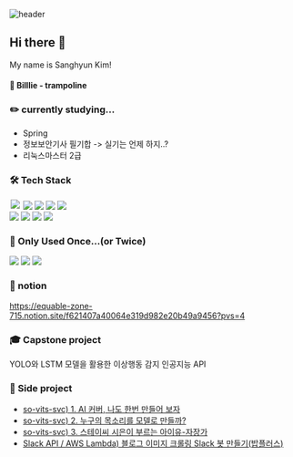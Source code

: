 ![header](https://capsule-render.vercel.app/api?type=wave&color=auto&height=300&section=header&fontSize=90)
## Hi there 👋
My name is Sanghyun Kim!

#### 🎵  Billlie - trampoline
### :pencil2: currently studying...
- Spring
- 정보보안기사 필기합 -> 실기는 언제 하지..?
- 리눅스마스터 2급

### 🛠️ Tech Stack
<img style="margin:2px" src="https://img.shields.io/badge/Spring-6DB33F?style=flat-square&logo=Spring&logoColor=white">  <img src="https://img.shields.io/badge/SpringBoot-6DB33F?style=flat-square&logo=SpringBoot&logoColor=white"/>  <img src="https://img.shields.io/badge/HTML-E34F26?style=flat-square&logo=HTML5&logoColor=white"/>  <img src="https://img.shields.io/badge/CSS-1572B6?style=flat-square&logo=css3&logoColor=white"/>  <img src="https://img.shields.io/badge/BootStrap-7952B3?style=flat-square&logo=BootStrap&logoColor=white"/>   
<img src="https://img.shields.io/badge/Python-3776AB?style=flat-square&logo=Python&logoColor=white"/>  <img src="https://img.shields.io/badge/Django-092E20?style=flat-square&logo=Django&logoColor=white"/>  <img src="https://img.shields.io/badge/Pytorch-EE4C2C?style=flat-square&logo=Pytorch&logoColor=white"/>  <img src="https://img.shields.io/badge/C++-00599C?style=flat-square&logo=Cplusplus&logoColor=white"/>

### 🫣 Only Used Once...(or Twice)
<img src="https://img.shields.io/badge/Tailwind CSS-06B6D4?style=flat-square&logo=TailwindCss&logoColor=white"/> <img src="https://img.shields.io/badge/TensorFlow-FF6F00?style=flat-square&logo=TensorFlow&logoColor=white"/>  <img src="https://img.shields.io/badge/MySQL-4479A1?style=flat-square&logo=mysql&logoColor=white"/>
### :ledger: notion
https://equable-zone-715.notion.site/f621407a40064e319d982e20b49a9456?pvs=4

### 🎓 Capstone project
YOLO와 LSTM 모델을 활용한 이상행동 감지 인공지능 API

### 👻 Side project
* <a href="https://blog.naver.com/ddingorang/223201570178">so-vits-svc) 1. AI 커버, 나도 한번 만들어 보자</a>
* <a href="https://blog.naver.com/ddingorang/223202369031">so-vits-svc) 2. 누구의 목소리를 모델로 만들까?</a>
* <a href="https://blog.naver.com/ddingorang/223202566956">so-vits-svc) 3. 스테이씨 시은이 부르는 아이유-자장가</a>
* <a href="https://github.com/ddingorang/dailybobplus">Slack API / AWS Lambda) 블로그 이미지 크롤링 Slack 봇 만들기(밥플러스)</a>
<!--
**ddingorang/ddingorang** is a ✨ _special_ ✨ repository because its `README.md` (this file) appears on your GitHub profile.

Here are some ideas to get you started:

- 🔭 I’m currently working on ...
- 🌱 I’m currently learning ...
- 👯 I’m looking to collaborate on ...
- 🤔 I’m looking for help with ...
- 💬 Ask me about ...
- 📫 How to reach me: ...
- 😄 Pronouns: ...
- ⚡ Fun fact: ...
-->
